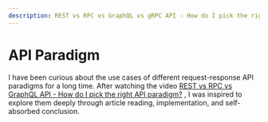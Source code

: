 ```yaml
---
description: REST vs RPC vs GraphQL vs gRPC API - How do I pick the right API paradigm?
---
```


# API Paradigm

I have been curious about the use cases of different request-response API paradigms for a long time. After watching the video [REST vs RPC vs GraphQL API - How do I pick the right API paradigm?](https://www.youtube.com/watch?v=hkXzsB8D\_mo) , I was inspired to explore them deeply through article reading, implementation, and self-absorbed conclusion.

